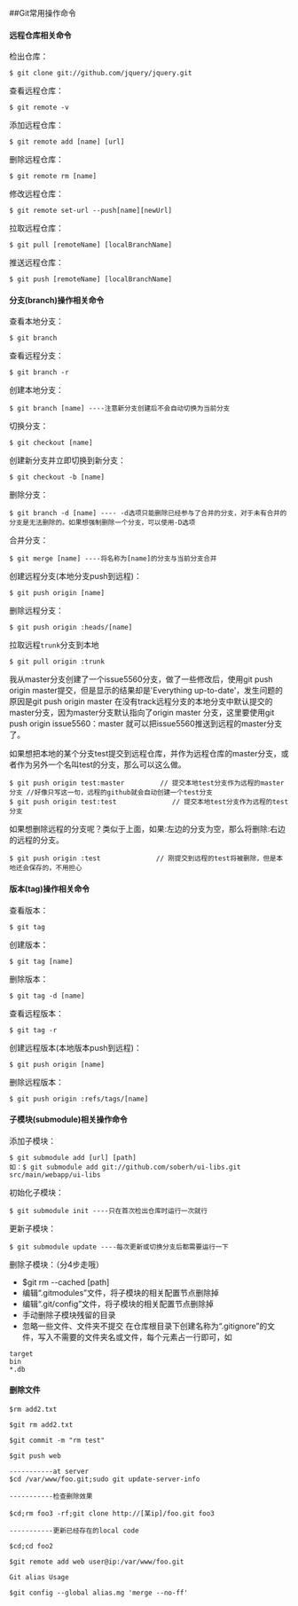##Git常用操作命令

#### 远程仓库相关命令

检出仓库：
```
$ git clone git://github.com/jquery/jquery.git
```
查看远程仓库：
```
$ git remote -v
```
添加远程仓库：
```
$ git remote add [name] [url]
```
删除远程仓库：
```
$ git remote rm [name]
```
修改远程仓库：
```
$ git remote set-url --push[name][newUrl]
```
拉取远程仓库：
```
$ git pull [remoteName] [localBranchName]
```
推送远程仓库：
```
$ git push [remoteName] [localBranchName]
```
#### 分支(branch)操作相关命令

查看本地分支：
```
$ git branch
```
查看远程分支：
```
$ git branch -r
```
创建本地分支：
```
$ git branch [name] ----注意新分支创建后不会自动切换为当前分支
```
切换分支：
```
$ git checkout [name]
```
创建新分支并立即切换到新分支：
```
$ git checkout -b [name]
```
删除分支：
```
$ git branch -d [name] ---- -d选项只能删除已经参与了合并的分支，对于未有合并的分支是无法删除的。如果想强制删除一个分支，可以使用-D选项
```
合并分支：
```
$ git merge [name] ----将名称为[name]的分支与当前分支合并
```
创建远程分支(本地分支push到远程)：
```
$ git push origin [name]
```
删除远程分支：
```
$ git push origin :heads/[name]
```

拉取远程`trunk`分支到本地
```
$ git pull origin :trunk
```



我从master分支创建了一个issue5560分支，做了一些修改后，使用git push origin master提交，但是显示的结果却是'Everything up-to-date'，发生问题的原因是git push origin master 在没有track远程分支的本地分支中默认提交的master分支，因为master分支默认指向了origin master 分支，这里要使用git push origin issue5560：master 就可以把issue5560推送到远程的master分支了。

如果想把本地的某个分支test提交到远程仓库，并作为远程仓库的master分支，或者作为另外一个名叫test的分支，那么可以这么做。

```
$ git push origin test:master         // 提交本地test分支作为远程的master分支 //好像只写这一句，远程的github就会自动创建一个test分支
$ git push origin test:test              // 提交本地test分支作为远程的test分支
```

如果想删除远程的分支呢？类似于上面，如果:左边的分支为空，那么将删除:右边的远程的分支。
```
$ git push origin :test              // 刚提交到远程的test将被删除，但是本地还会保存的，不用担心
```
#### 版本(tag)操作相关命令
查看版本：
```
$ git tag
```
创建版本：
```
$ git tag [name]
```
删除版本：
```
$ git tag -d [name]
```
查看远程版本：
```
$ git tag -r
```
创建远程版本(本地版本push到远程)：
```
$ git push origin [name]
```
删除远程版本：
```
$ git push origin :refs/tags/[name]
``` 
#### 子模块(submodule)相关操作命令
添加子模块：
```
$ git submodule add [url] [path]
如：$ git submodule add git://github.com/soberh/ui-libs.git src/main/webapp/ui-libs
```
初始化子模块：
```
$ git submodule init ----只在首次检出仓库时运行一次就行
```
更新子模块：
```
$ git submodule update ----每次更新或切换分支后都需要运行一下
```
删除子模块：（分4步走哦）
- $git rm --cached [path]
- 编辑“.gitmodules”文件，将子模块的相关配置节点删除掉
- 编辑“.git/config”文件，将子模块的相关配置节点删除掉
- 手动删除子模块残留的目录
- 忽略一些文件、文件夹不提交
在仓库根目录下创建名称为“.gitignore”的文件，写入不需要的文件夹名或文件，每个元素占一行即可，如
```
target
bin
*.db
```
 
#### 删除文件
```
$rm add2.txt

$git rm add2.txt

$git commit -m "rm test"

$git push web

-----------at server
$cd /var/www/foo.git;sudo git update-server-info

-----------检查删除效果

$cd;rm foo3 -rf;git clone http://[某ip]/foo.git foo3

-----------更新已经存在的local code

$cd;cd foo2

$git remote add web user@ip:/var/www/foo.git

Git alias Usage

$git config --global alias.mg 'merge --no-ff'
```
